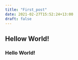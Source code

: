 ```yaml
---
title: "First_post"
date: 2021-02-27T15:52:24+13:00
draft: false
---
```


## Hellow World!

### Hello World!
